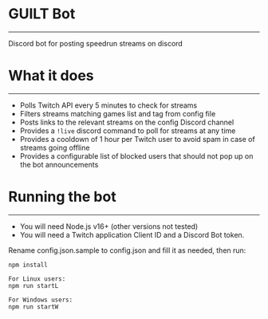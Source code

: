 # GUILT Bot
---
Discord bot for posting speedrun streams on discord

# What it does
---
- Polls Twitch API every 5 minutes to check for streams
- Filters streams matching games list and tag from config file
- Posts links to the relevant streams on the config Discord channel
- Provides a `!live` discord command to poll for streams at any time 
- Provides a cooldown of 1 hour per Twitch user to avoid spam in case of streams going offline
- Provides a configurable list of blocked users that should not pop up on the bot announcements

# Running the bot
---
- You will need Node.js v16+ (other versions not tested)
- You will need a Twitch application Client ID and a Discord Bot token.

Rename config.json.sample to config.json and fill it as needed, then run:
```
npm install

For Linux users:
npm run startL

For Windows users:
npm run startW

```
